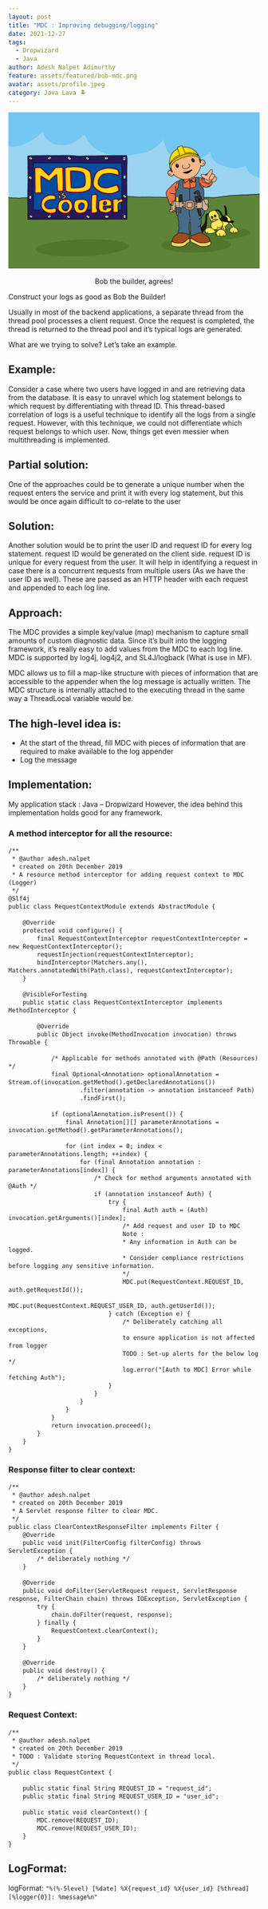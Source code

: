 ```yaml
---
layout: post
title: "MDC : Improving debugging/logging"
date: 2021-12-27
tags:
  - Dropwizard
  - Java
author: Adesh Nalpet Adimurthy
feature: assets/featured/bob-mdc.png
avatar: assets/profile.jpeg
category: Java Lava 🏝
---
```


<img src="./assets/featured/bob-mdc.png" /> 
<p style="text-align: center;">Bob the builder, agrees!</p>

Construct your logs as good as Bob the Builder!

Usually in most of the backend applications, a separate thread from the thread pool processes a client request. Once the request is completed, the thread is returned to the thread pool and it’s typical logs are generated.

What are we trying to solve? Let’s take an example.

## Example:

Consider a case where two users have logged in and are retrieving data from the database. It is easy to unravel which log statement belongs to which request by differentiating with thread ID. This thread-based correlation of logs is a useful technique to identify all the logs from a single request. However, with this technique, we could not differentiate which request belongs to which user. Now, things get even messier when multithreading is implemented.

## Partial solution:

One of the approaches could be to generate a unique number when the request enters the service and print it with every log statement, but this would be once again difficult to co-relate to the user

## Solution:

Another solution would be to print the user ID and request ID for every log statement. request ID would be generated on the client side. request ID is unique for every request from the user. It will help in identifying a request in case there is a concurrent requests from multiple users (As we have the user ID as well). These are passed as an HTTP header with each request and appended to each log line.

## Approach:

The MDC provides a simple key/value (map) mechanism to capture small amounts of custom diagnostic data. Since it’s built into the logging framework, it’s really easy to add values from the MDC to each log line. MDC is supported by log4j, log4j2, and SL4J/logback (What is use in MF).

MDC allows us to fill a map-like structure with pieces of information that are accessible to the appender when the log message is actually written. The MDC structure is internally attached to the executing thread in the same way a ThreadLocal variable would be.

## The high-level idea is:

- At the start of the thread, fill MDC with pieces of information that are required  to make available to the log appender
- Log the message

## Implementation:

My application stack : Java – Dropwizard
However, the idea behind this implementation holds good for any framework.

### A method interceptor for all the resource:

```
/**
 * @author adesh.nalpet
 * created on 20th December 2019
 * A resource method interceptor for adding request context to MDC (Logger)
 */
@Slf4j
public class RequestContextModule extends AbstractModule {

    @Override
    protected void configure() {
        final RequestContextInterceptor requestContextInterceptor = new RequestContextInterceptor();
        requestInjection(requestContextInterceptor);
        bindInterceptor(Matchers.any(), Matchers.annotatedWith(Path.class), requestContextInterceptor);
    }

    @VisibleForTesting
    public static class RequestContextInterceptor implements MethodInterceptor {

        @Override
        public Object invoke(MethodInvocation invocation) throws Throwable {

            /* Applicable for methods annotated with @Path (Resources) */
            final Optional<Annotation> optionalAnnotation = Stream.of(invocation.getMethod().getDeclaredAnnotations())
                    .filter(annotation -> annotation instanceof Path)
                    .findFirst();

            if (optionalAnnotation.isPresent()) {
                final Annotation[][] parameterAnnotations = invocation.getMethod().getParameterAnnotations();

                for (int index = 0; index < parameterAnnotations.length; ++index) {
                    for (final Annotation annotation : parameterAnnotations[index]) {
                        /* Check for method arguments annotated with @Auth */
                        if (annotation instanceof Auth) {
                            try {
                                final Auth auth = (Auth) invocation.getArguments()[index];
                                /* Add request and user ID to MDC
                                Note :
                                * Any information in Auth can be logged.
                                * Consider compliance restrictions before logging any sensitive information.
                                */
                                MDC.put(RequestContext.REQUEST_ID, auth.getRequestId());
                                MDC.put(RequestContext.REQUEST_USER_ID, auth.getUserId());
                            } catch (Exception e) {
                                /* Deliberately catching all exceptions,
                                to ensure application is not affected from logger
                                TODO : Set-up alerts for the below log */
                                log.error("[Auth to MDC] Error while fetching Auth");
                            }
                        }
                    }
                }
            }
            return invocation.proceed();
        }
    }
}
```

### Response filter to clear context:

```
/**
 * @author adesh.nalpet
 * created on 20th December 2019
 * A Servlet response filter to clear MDC.
 */
public class ClearContextResponseFilter implements Filter {
    @Override
    public void init(FilterConfig filterConfig) throws ServletException {
        /* deliberately nothing */
    }

    @Override
    public void doFilter(ServletRequest request, ServletResponse response, FilterChain chain) throws IOException, ServletException {
        try {
            chain.doFilter(request, response);
        } finally {
            RequestContext.clearContext();
        }
    }

    @Override
    public void destroy() {
        /* deliberately nothing */
    }
}
```

### Request Context:

```
/**
 * @author adesh.nalpet
 * created on 20th December 2019
 * TODO : Validate storing RequestContext in thread local.
 */
public class RequestContext {

    public static final String REQUEST_ID = "request_id";
    public static final String REQUEST_USER_ID = "user_id";

    public static void clearContext() {
        MDC.remove(REQUEST_ID);
        MDC.remove(REQUEST_USER_ID);
    }
}
```

## LogFormat:

logFormat: `"%(%-5level) [%date] %X{request_id} %X{user_id} [%thread] [%logger{0}]: %message%n"`
 